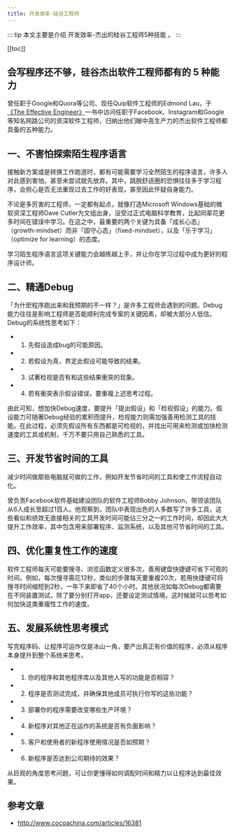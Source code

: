 ```yaml
---
title: 开发效率-硅谷工程师
---
```


::: tip
本文主要是介绍 开发效率-杰出的硅谷工程师5种技能 。
:::

[[toc]]

## 会写程序还不够，硅谷杰出软件工程师都有的 5 种能力


曾任职于Google和Quora等公司、现任Quip软件工程师的Edmond Lau，于[《The Effective Engineer》](https://www.theeffectiveengineer.com/book)一书中访问任职于Facebook、Instagram和Google等知名网路公司的资深软件工程师，归纳出他们眼中高生产力的杰出软件工程师都具备的五种能力。

## 一、不害怕探索陌生程序语言

接触新方案或是转换工作跑道时，都有可能需要学习全然陌生的程序语言，许多人对此感到害怕，甚至未尝试就先放弃。其中，跳脱舒适圈的恐惧往往多于学习程序，会担心是否无法重现过去工作的好表现，甚至因此怀疑自身能力。

不论是多厉害的工程师，一定都有起点，就像打造Microsoft Windows基础的微软资深工程师Dave Cutler为文组出身，没受过正式电脑科学教育，比起同辈花更多时间在错误中学习。在这之中，最重要的两个关键为具备「成长心态」（growth-mindset）而非「固守心态」（fixed-mindset），以及「乐于学习」（optimize for learning）的态度。

学习陌生程序语言这项关键能力会越练越上手，并让你在学习过程中成为更好的程序设计师。

## 二、精通Debug

「为什麽程序跑出来和我预期的不一样？」是许多工程师会遇到的问题。Debug能力往往是影响工程师是否能顺利完成专案的关键因素，却被大部分人低估。Debug的系统性思考如下：

- 1. 先假设造成bug的可能原因。
- 2. 若假设为真，界定此假设可能导致的结果。
- 3. 试著检视是否有和这些结果衝突的现象。
- 4. 若有衝突表示假设错误，要重複上述思考过程。

由此可知，想加快Debug速度，要提升「提出假设」和「检视假设」的能力。假设能力可随著Debug经验的累积而提升，检视能力则需加强善用检测工具的技能。在此过程，必须先假设所有东西都是可检视的，并找出可用来检测或加快检测速度的工具或机制，千万不要只用自己熟悉的工具。

## 三、开发节省时间的工具

减少时间做那些电脑就可做的工作，例如开发节省时间的工具和使工作流程自动化。

曾负责Facebook软件基础建设团队的软件工程师Bobby Johnson，带领该团队从6人成长至超过1百人。他观察到，团队中表现出色的人多数写了许多工具，这些看似和绩效无直接相关的工具开发时间可能佔三分之一的工作时间，却因此大大提升工作效率，其中包含用来部署程序、监测系统，以及其他可节省时间的工具。

## 四、优化重复性工作的速度

软件工程师每天可能要搜寻、浏览函数定义很多次，善用键盘快捷键可省下可观的时间。例如，每次搜寻需花12秒，类似的步骤每天要重複20次，若用快捷键可将搜寻时间缩短到2秒，一年下来即省了40个小时。其他状况如每次Debug都需要在不同装置测试，除了要分别打开app，还要设定测试情境，这时候就可以思考如何加快这类重複性工作的速度。

## 五、发展系统性思考模式

写完程序码、让程序可运作仅是冰山一角，要产出真正有价值的程序，必须从程序本身提升到整个系统来思考。

- 1. 你的程序和其他程序库以及其他人写的功能是否相容？
- 2. 程序是否测试完成，并确保其他成员可执行你写的这些功能？
- 3. 部署你的程序需要改变哪些生产环境？
- 4. 新程序对其他正在运作的系统是否有负面影响？
- 5. 客户和使用者的新程序使用情况是否如预期？
- 6. 新程序是否达到公司期待的效果？

从巨观的角度思考问题，可让你更懂得如何调配时间和精力以让程序达到最佳效果。
## 参考文章
* http://www.cocoachina.com/articles/16381